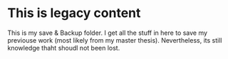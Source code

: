 # This is legacy content
This is my save & Backup folder. I get all the stuff in here to save my previouse work (most likely from my master thesis). Nevertheless, its still knowledge thaht shoudl not been lost.
